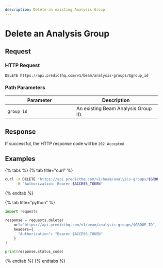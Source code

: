 ```yaml
---
description: Delete an existing Analysis Group.
---
```


# Delete an Analysis Group

## Request

### HTTP Request

```http
DELETE https://api.predicthq.com/v1/beam/analysis-groups/$group_id
```

### Path Parameters

<table><thead><tr><th width="211">Parameter</th><th>Description</th></tr></thead><tbody><tr><td><code>group_id</code></td><td>An existing Beam Analysis Group ID.</td></tr></tbody></table>

## Response

If successful, the HTTP response code will be `202 Accepted`.

## Examples

{% tabs %}
{% tab title="curl" %}
```bash
curl -X DELETE "https://api.predicthq.com/v1/beam/analysis-groups/$GROUP_ID" \
     -H "Authorization: Bearer $ACCESS_TOKEN"
```
{% endtab %}

{% tab title="python" %}
```python
import requests

response = requests.delete(
    url="https://api.predicthq.com/v1/beam/analysis-groups/$GROUP_ID",
    headers={
      "Authorization": "Bearer $ACCESS_TOKEN"
    }
)

print(response.status_code)
```
{% endtab %}
{% endtabs %}
